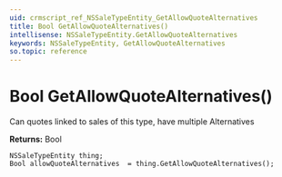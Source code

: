 ```yaml
---
uid: crmscript_ref_NSSaleTypeEntity_GetAllowQuoteAlternatives
title: Bool GetAllowQuoteAlternatives()
intellisense: NSSaleTypeEntity.GetAllowQuoteAlternatives
keywords: NSSaleTypeEntity, GetAllowQuoteAlternatives
so.topic: reference
---
```


# Bool GetAllowQuoteAlternatives()

Can quotes linked to sales of this type, have multiple Alternatives

**Returns:** Bool

```crmscript
NSSaleTypeEntity thing;
Bool allowQuoteAlternatives  = thing.GetAllowQuoteAlternatives();
```


